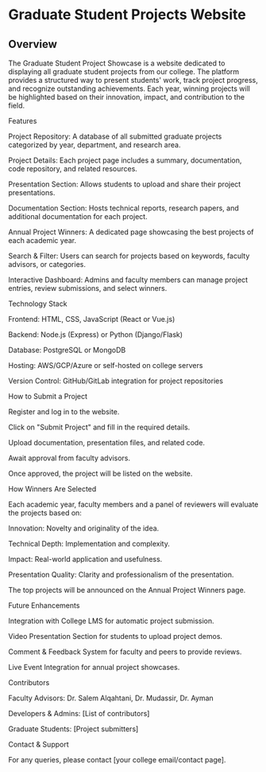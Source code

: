 # Graduate Student Projects Website

## Overview

The Graduate Student Project Showcase is a website dedicated to displaying all graduate student projects from our college. The platform provides a structured way to present students' work, track project progress, and recognize outstanding achievements. Each year, winning projects will be highlighted based on their innovation, impact, and contribution to the field.

Features

Project Repository: A database of all submitted graduate projects categorized by year, department, and research area.

Project Details: Each project page includes a summary, documentation, code repository, and related resources.

Presentation Section: Allows students to upload and share their project presentations.

Documentation Section: Hosts technical reports, research papers, and additional documentation for each project.

Annual Project Winners: A dedicated page showcasing the best projects of each academic year.

Search & Filter: Users can search for projects based on keywords, faculty advisors, or categories.

Interactive Dashboard: Admins and faculty members can manage project entries, review submissions, and select winners.

Technology Stack

Frontend: HTML, CSS, JavaScript (React or Vue.js)

Backend: Node.js (Express) or Python (Django/Flask)

Database: PostgreSQL or MongoDB

Hosting: AWS/GCP/Azure or self-hosted on college servers

Version Control: GitHub/GitLab integration for project repositories

How to Submit a Project

Register and log in to the website.

Click on "Submit Project" and fill in the required details.

Upload documentation, presentation files, and related code.

Await approval from faculty advisors.

Once approved, the project will be listed on the website.

How Winners Are Selected

Each academic year, faculty members and a panel of reviewers will evaluate the projects based on:

Innovation: Novelty and originality of the idea.

Technical Depth: Implementation and complexity.

Impact: Real-world application and usefulness.

Presentation Quality: Clarity and professionalism of the presentation.

The top projects will be announced on the Annual Project Winners page.

Future Enhancements

Integration with College LMS for automatic project submission.

Video Presentation Section for students to upload project demos.

Comment & Feedback System for faculty and peers to provide reviews.

Live Event Integration for annual project showcases.

Contributors

Faculty Advisors: Dr. Salem Alqahtani, Dr. Mudassir, Dr. Ayman

Developers & Admins: [List of contributors]

Graduate Students: [Project submitters]

Contact & Support

For any queries, please contact [your college email/contact page].
